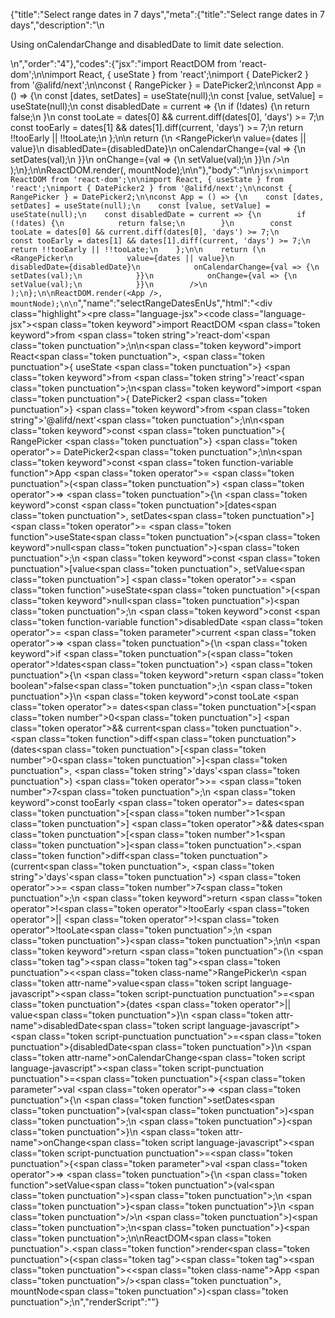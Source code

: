 {"title":"Select range dates in 7 days","meta":{"title":"Select range dates in 7 days","description":"\n<p>Using onCalendarChange and disabledDate to limit date selection.</p>\n","order":"4"},"codes":{"jsx":"import ReactDOM from 'react-dom';\n\nimport React, { useState } from 'react';\nimport { DatePicker2 } from '@alifd/next';\n\nconst { RangePicker } = DatePicker2;\n\nconst App = () => {\n    const [dates, setDates] = useState(null);\n    const [value, setValue] = useState(null);\n    const disabledDate = current => {\n        if (!dates) {\n            return false;\n        }\n        const tooLate = dates[0] && current.diff(dates[0], 'days') >= 7;\n        const tooEarly = dates[1] && dates[1].diff(current, 'days') >= 7;\n        return !!tooEarly || !!tooLate;\n    };\n\n    return (\n        <RangePicker\n            value={dates || value}\n            disabledDate={disabledDate}\n            onCalendarChange={val => {\n                setDates(val);\n            }}\n            onChange={val => {\n                setValue(val);\n            }}\n        />\n    );\n};\n\nReactDOM.render(<App />, mountNode);\n\n"},"body":"\n\n````jsx\nimport ReactDOM from 'react-dom';\n\nimport React, { useState } from 'react';\nimport { DatePicker2 } from '@alifd/next';\n\nconst { RangePicker } = DatePicker2;\n\nconst App = () => {\n    const [dates, setDates] = useState(null);\n    const [value, setValue] = useState(null);\n    const disabledDate = current => {\n        if (!dates) {\n            return false;\n        }\n        const tooLate = dates[0] && current.diff(dates[0], 'days') >= 7;\n        const tooEarly = dates[1] && dates[1].diff(current, 'days') >= 7;\n        return !!tooEarly || !!tooLate;\n    };\n\n    return (\n        <RangePicker\n            value={dates || value}\n            disabledDate={disabledDate}\n            onCalendarChange={val => {\n                setDates(val);\n            }}\n            onChange={val => {\n                setValue(val);\n            }}\n        />\n    );\n};\n\nReactDOM.render(<App />, mountNode);\n\n````","name":"selectRangeDatesEnUs","html":"<script>(function(){var __create = Object.create;\nvar __defProp = Object.defineProperty;\nvar __getOwnPropDesc = Object.getOwnPropertyDescriptor;\nvar __getOwnPropNames = Object.getOwnPropertyNames;\nvar __getProtoOf = Object.getPrototypeOf;\nvar __hasOwnProp = Object.prototype.hasOwnProperty;\nvar __copyProps = (to, from, except, desc) => {\n  if (from && typeof from === \"object\" || typeof from === \"function\") {\n    for (let key of __getOwnPropNames(from))\n      if (!__hasOwnProp.call(to, key) && key !== except)\n        __defProp(to, key, { get: () => from[key], enumerable: !(desc = __getOwnPropDesc(from, key)) || desc.enumerable });\n  }\n  return to;\n};\nvar __toESM = (mod, isNodeMode, target) => (target = mod != null ? __create(__getProtoOf(mod)) : {}, __copyProps(\n  // If the importer is in node compatibility mode or this is not an ESM\n  // file that has been converted to a CommonJS file using a Babel-\n  // compatible transform (i.e. \"__esModule\" has not been set), then set\n  // \"default\" to the CommonJS \"module.exports\" for node compatibility.\n  isNodeMode || !mod || !mod.__esModule ? __defProp(target, \"default\", { value: mod, enumerable: true }) : target,\n  mod\n));\nvar import_react_dom = __toESM(require(\"react-dom\"));\nvar import_react = __toESM(require(\"react\"));\nvar import_next = require(\"@alifd/next\");\nconst { RangePicker } = import_next.DatePicker2;\nconst App = () => {\n  const [dates, setDates] = (0, import_react.useState)(null);\n  const [value, setValue] = (0, import_react.useState)(null);\n  const disabledDate = (current) => {\n    if (!dates) {\n      return false;\n    }\n    const tooLate = dates[0] && current.diff(dates[0], \"days\") >= 7;\n    const tooEarly = dates[1] && dates[1].diff(current, \"days\") >= 7;\n    return !!tooEarly || !!tooLate;\n  };\n  return /* @__PURE__ */ import_react.default.createElement(\n    RangePicker,\n    {\n      value: dates || value,\n      disabledDate,\n      onCalendarChange: (val) => {\n        setDates(val);\n      },\n      onChange: (val) => {\n        setValue(val);\n      }\n    }\n  );\n};\nimport_react_dom.default.render(/* @__PURE__ */ import_react.default.createElement(App, null), mountNode);\n})()</script><div class=\"highlight\"><pre class=\"language-jsx\"><code class=\"language-jsx\"><span class=\"token keyword\">import</span> ReactDOM <span class=\"token keyword\">from</span> <span class=\"token string\">'react-dom'</span><span class=\"token punctuation\">;</span>\n\n<span class=\"token keyword\">import</span> React<span class=\"token punctuation\">,</span> <span class=\"token punctuation\">{</span> useState <span class=\"token punctuation\">}</span> <span class=\"token keyword\">from</span> <span class=\"token string\">'react'</span><span class=\"token punctuation\">;</span>\n<span class=\"token keyword\">import</span> <span class=\"token punctuation\">{</span> DatePicker2 <span class=\"token punctuation\">}</span> <span class=\"token keyword\">from</span> <span class=\"token string\">'@alifd/next'</span><span class=\"token punctuation\">;</span>\n\n<span class=\"token keyword\">const</span> <span class=\"token punctuation\">{</span> RangePicker <span class=\"token punctuation\">}</span> <span class=\"token operator\">=</span> DatePicker2<span class=\"token punctuation\">;</span>\n\n<span class=\"token keyword\">const</span> <span class=\"token function-variable function\">App</span> <span class=\"token operator\">=</span> <span class=\"token punctuation\">(</span><span class=\"token punctuation\">)</span> <span class=\"token operator\">=></span> <span class=\"token punctuation\">{</span>\n    <span class=\"token keyword\">const</span> <span class=\"token punctuation\">[</span>dates<span class=\"token punctuation\">,</span> setDates<span class=\"token punctuation\">]</span> <span class=\"token operator\">=</span> <span class=\"token function\">useState</span><span class=\"token punctuation\">(</span><span class=\"token keyword\">null</span><span class=\"token punctuation\">)</span><span class=\"token punctuation\">;</span>\n    <span class=\"token keyword\">const</span> <span class=\"token punctuation\">[</span>value<span class=\"token punctuation\">,</span> setValue<span class=\"token punctuation\">]</span> <span class=\"token operator\">=</span> <span class=\"token function\">useState</span><span class=\"token punctuation\">(</span><span class=\"token keyword\">null</span><span class=\"token punctuation\">)</span><span class=\"token punctuation\">;</span>\n    <span class=\"token keyword\">const</span> <span class=\"token function-variable function\">disabledDate</span> <span class=\"token operator\">=</span> <span class=\"token parameter\">current</span> <span class=\"token operator\">=></span> <span class=\"token punctuation\">{</span>\n        <span class=\"token keyword\">if</span> <span class=\"token punctuation\">(</span><span class=\"token operator\">!</span>dates<span class=\"token punctuation\">)</span> <span class=\"token punctuation\">{</span>\n            <span class=\"token keyword\">return</span> <span class=\"token boolean\">false</span><span class=\"token punctuation\">;</span>\n        <span class=\"token punctuation\">}</span>\n        <span class=\"token keyword\">const</span> tooLate <span class=\"token operator\">=</span> dates<span class=\"token punctuation\">[</span><span class=\"token number\">0</span><span class=\"token punctuation\">]</span> <span class=\"token operator\">&amp;&amp;</span> current<span class=\"token punctuation\">.</span><span class=\"token function\">diff</span><span class=\"token punctuation\">(</span>dates<span class=\"token punctuation\">[</span><span class=\"token number\">0</span><span class=\"token punctuation\">]</span><span class=\"token punctuation\">,</span> <span class=\"token string\">'days'</span><span class=\"token punctuation\">)</span> <span class=\"token operator\">>=</span> <span class=\"token number\">7</span><span class=\"token punctuation\">;</span>\n        <span class=\"token keyword\">const</span> tooEarly <span class=\"token operator\">=</span> dates<span class=\"token punctuation\">[</span><span class=\"token number\">1</span><span class=\"token punctuation\">]</span> <span class=\"token operator\">&amp;&amp;</span> dates<span class=\"token punctuation\">[</span><span class=\"token number\">1</span><span class=\"token punctuation\">]</span><span class=\"token punctuation\">.</span><span class=\"token function\">diff</span><span class=\"token punctuation\">(</span>current<span class=\"token punctuation\">,</span> <span class=\"token string\">'days'</span><span class=\"token punctuation\">)</span> <span class=\"token operator\">>=</span> <span class=\"token number\">7</span><span class=\"token punctuation\">;</span>\n        <span class=\"token keyword\">return</span> <span class=\"token operator\">!</span><span class=\"token operator\">!</span>tooEarly <span class=\"token operator\">||</span> <span class=\"token operator\">!</span><span class=\"token operator\">!</span>tooLate<span class=\"token punctuation\">;</span>\n    <span class=\"token punctuation\">}</span><span class=\"token punctuation\">;</span>\n\n    <span class=\"token keyword\">return</span> <span class=\"token punctuation\">(</span>\n        <span class=\"token tag\"><span class=\"token tag\"><span class=\"token punctuation\">&lt;</span><span class=\"token class-name\">RangePicker</span></span>\n            <span class=\"token attr-name\">value</span><span class=\"token script language-javascript\"><span class=\"token script-punctuation punctuation\">=</span><span class=\"token punctuation\">{</span>dates <span class=\"token operator\">||</span> value<span class=\"token punctuation\">}</span></span>\n            <span class=\"token attr-name\">disabledDate</span><span class=\"token script language-javascript\"><span class=\"token script-punctuation punctuation\">=</span><span class=\"token punctuation\">{</span>disabledDate<span class=\"token punctuation\">}</span></span>\n            <span class=\"token attr-name\">onCalendarChange</span><span class=\"token script language-javascript\"><span class=\"token script-punctuation punctuation\">=</span><span class=\"token punctuation\">{</span><span class=\"token parameter\">val</span> <span class=\"token operator\">=></span> <span class=\"token punctuation\">{</span>\n                <span class=\"token function\">setDates</span><span class=\"token punctuation\">(</span>val<span class=\"token punctuation\">)</span><span class=\"token punctuation\">;</span>\n            <span class=\"token punctuation\">}</span><span class=\"token punctuation\">}</span></span>\n            <span class=\"token attr-name\">onChange</span><span class=\"token script language-javascript\"><span class=\"token script-punctuation punctuation\">=</span><span class=\"token punctuation\">{</span><span class=\"token parameter\">val</span> <span class=\"token operator\">=></span> <span class=\"token punctuation\">{</span>\n                <span class=\"token function\">setValue</span><span class=\"token punctuation\">(</span>val<span class=\"token punctuation\">)</span><span class=\"token punctuation\">;</span>\n            <span class=\"token punctuation\">}</span><span class=\"token punctuation\">}</span></span>\n        <span class=\"token punctuation\">/></span></span>\n    <span class=\"token punctuation\">)</span><span class=\"token punctuation\">;</span>\n<span class=\"token punctuation\">}</span><span class=\"token punctuation\">;</span>\n\nReactDOM<span class=\"token punctuation\">.</span><span class=\"token function\">render</span><span class=\"token punctuation\">(</span><span class=\"token tag\"><span class=\"token tag\"><span class=\"token punctuation\">&lt;</span><span class=\"token class-name\">App</span></span> <span class=\"token punctuation\">/></span></span><span class=\"token punctuation\">,</span> mountNode<span class=\"token punctuation\">)</span><span class=\"token punctuation\">;</span>\n</code></pre></div>","renderScript":"<script>(function(){var __create = Object.create;\nvar __defProp = Object.defineProperty;\nvar __getOwnPropDesc = Object.getOwnPropertyDescriptor;\nvar __getOwnPropNames = Object.getOwnPropertyNames;\nvar __getProtoOf = Object.getPrototypeOf;\nvar __hasOwnProp = Object.prototype.hasOwnProperty;\nvar __copyProps = (to, from, except, desc) => {\n  if (from && typeof from === \"object\" || typeof from === \"function\") {\n    for (let key of __getOwnPropNames(from))\n      if (!__hasOwnProp.call(to, key) && key !== except)\n        __defProp(to, key, { get: () => from[key], enumerable: !(desc = __getOwnPropDesc(from, key)) || desc.enumerable });\n  }\n  return to;\n};\nvar __toESM = (mod, isNodeMode, target) => (target = mod != null ? __create(__getProtoOf(mod)) : {}, __copyProps(\n  // If the importer is in node compatibility mode or this is not an ESM\n  // file that has been converted to a CommonJS file using a Babel-\n  // compatible transform (i.e. \"__esModule\" has not been set), then set\n  // \"default\" to the CommonJS \"module.exports\" for node compatibility.\n  isNodeMode || !mod || !mod.__esModule ? __defProp(target, \"default\", { value: mod, enumerable: true }) : target,\n  mod\n));\nvar import_react_live = require(\"react-live\");\nvar import_next = require(\"@alifd/next\");\nvar import_react_dom = __toESM(require(\"react-dom\"));\nvar import_react = __toESM(require(\"react\"));\nvar import_next2 = require(\"@alifd/next\");\nwindow.demoNames.push(\"selectRangeDatesEnUs\");\nwindow.selectRangeDatesEnUsRenderScript = function selectRangeDatesEnUsRenderScript2(liveDemo) {\n  var mountNode = document.getElementById(\"selectRangeDatesEnUs-mount\");\n  if (liveDemo === \"false\") {\n    document.getElementById(\"selectRangeDatesEnUs-body\").innerHTML = `<pre class=\"language-jsx\"><code class=\"language-jsx\"><span class=\"token keyword\">import</span> ReactDOM <span class=\"token keyword\">from</span> <span class=\"token string\">'react-dom'</span><span class=\"token punctuation\">;</span>\n\n<span class=\"token keyword\">import</span> React<span class=\"token punctuation\">,</span> <span class=\"token punctuation\">{</span> useState <span class=\"token punctuation\">}</span> <span class=\"token keyword\">from</span> <span class=\"token string\">'react'</span><span class=\"token punctuation\">;</span>\n<span class=\"token keyword\">import</span> <span class=\"token punctuation\">{</span> DatePicker2 <span class=\"token punctuation\">}</span> <span class=\"token keyword\">from</span> <span class=\"token string\">'@alifd/next'</span><span class=\"token punctuation\">;</span>\n\n<span class=\"token keyword\">const</span> <span class=\"token punctuation\">{</span> RangePicker <span class=\"token punctuation\">}</span> <span class=\"token operator\">=</span> DatePicker2<span class=\"token punctuation\">;</span>\n\n<span class=\"token keyword\">const</span> <span class=\"token function-variable function\">App</span> <span class=\"token operator\">=</span> <span class=\"token punctuation\">(</span><span class=\"token punctuation\">)</span> <span class=\"token operator\">=></span> <span class=\"token punctuation\">{</span>\n    <span class=\"token keyword\">const</span> <span class=\"token punctuation\">[</span>dates<span class=\"token punctuation\">,</span> setDates<span class=\"token punctuation\">]</span> <span class=\"token operator\">=</span> <span class=\"token function\">useState</span><span class=\"token punctuation\">(</span><span class=\"token keyword\">null</span><span class=\"token punctuation\">)</span><span class=\"token punctuation\">;</span>\n    <span class=\"token keyword\">const</span> <span class=\"token punctuation\">[</span>value<span class=\"token punctuation\">,</span> setValue<span class=\"token punctuation\">]</span> <span class=\"token operator\">=</span> <span class=\"token function\">useState</span><span class=\"token punctuation\">(</span><span class=\"token keyword\">null</span><span class=\"token punctuation\">)</span><span class=\"token punctuation\">;</span>\n    <span class=\"token keyword\">const</span> <span class=\"token function-variable function\">disabledDate</span> <span class=\"token operator\">=</span> <span class=\"token parameter\">current</span> <span class=\"token operator\">=></span> <span class=\"token punctuation\">{</span>\n        <span class=\"token keyword\">if</span> <span class=\"token punctuation\">(</span><span class=\"token operator\">!</span>dates<span class=\"token punctuation\">)</span> <span class=\"token punctuation\">{</span>\n            <span class=\"token keyword\">return</span> <span class=\"token boolean\">false</span><span class=\"token punctuation\">;</span>\n        <span class=\"token punctuation\">}</span>\n        <span class=\"token keyword\">const</span> tooLate <span class=\"token operator\">=</span> dates<span class=\"token punctuation\">[</span><span class=\"token number\">0</span><span class=\"token punctuation\">]</span> <span class=\"token operator\">&amp;&amp;</span> current<span class=\"token punctuation\">.</span><span class=\"token function\">diff</span><span class=\"token punctuation\">(</span>dates<span class=\"token punctuation\">[</span><span class=\"token number\">0</span><span class=\"token punctuation\">]</span><span class=\"token punctuation\">,</span> <span class=\"token string\">'days'</span><span class=\"token punctuation\">)</span> <span class=\"token operator\">>=</span> <span class=\"token number\">7</span><span class=\"token punctuation\">;</span>\n        <span class=\"token keyword\">const</span> tooEarly <span class=\"token operator\">=</span> dates<span class=\"token punctuation\">[</span><span class=\"token number\">1</span><span class=\"token punctuation\">]</span> <span class=\"token operator\">&amp;&amp;</span> dates<span class=\"token punctuation\">[</span><span class=\"token number\">1</span><span class=\"token punctuation\">]</span><span class=\"token punctuation\">.</span><span class=\"token function\">diff</span><span class=\"token punctuation\">(</span>current<span class=\"token punctuation\">,</span> <span class=\"token string\">'days'</span><span class=\"token punctuation\">)</span> <span class=\"token operator\">>=</span> <span class=\"token number\">7</span><span class=\"token punctuation\">;</span>\n        <span class=\"token keyword\">return</span> <span class=\"token operator\">!</span><span class=\"token operator\">!</span>tooEarly <span class=\"token operator\">||</span> <span class=\"token operator\">!</span><span class=\"token operator\">!</span>tooLate<span class=\"token punctuation\">;</span>\n    <span class=\"token punctuation\">}</span><span class=\"token punctuation\">;</span>\n\n    <span class=\"token keyword\">return</span> <span class=\"token punctuation\">(</span>\n        <span class=\"token tag\"><span class=\"token tag\"><span class=\"token punctuation\">&lt;</span><span class=\"token class-name\">RangePicker</span></span>\n            <span class=\"token attr-name\">value</span><span class=\"token script language-javascript\"><span class=\"token script-punctuation punctuation\">=</span><span class=\"token punctuation\">{</span>dates <span class=\"token operator\">||</span> value<span class=\"token punctuation\">}</span></span>\n            <span class=\"token attr-name\">disabledDate</span><span class=\"token script language-javascript\"><span class=\"token script-punctuation punctuation\">=</span><span class=\"token punctuation\">{</span>disabledDate<span class=\"token punctuation\">}</span></span>\n            <span class=\"token attr-name\">onCalendarChange</span><span class=\"token script language-javascript\"><span class=\"token script-punctuation punctuation\">=</span><span class=\"token punctuation\">{</span><span class=\"token parameter\">val</span> <span class=\"token operator\">=></span> <span class=\"token punctuation\">{</span>\n                <span class=\"token function\">setDates</span><span class=\"token punctuation\">(</span>val<span class=\"token punctuation\">)</span><span class=\"token punctuation\">;</span>\n            <span class=\"token punctuation\">}</span><span class=\"token punctuation\">}</span></span>\n            <span class=\"token attr-name\">onChange</span><span class=\"token script language-javascript\"><span class=\"token script-punctuation punctuation\">=</span><span class=\"token punctuation\">{</span><span class=\"token parameter\">val</span> <span class=\"token operator\">=></span> <span class=\"token punctuation\">{</span>\n                <span class=\"token function\">setValue</span><span class=\"token punctuation\">(</span>val<span class=\"token punctuation\">)</span><span class=\"token punctuation\">;</span>\n            <span class=\"token punctuation\">}</span><span class=\"token punctuation\">}</span></span>\n        <span class=\"token punctuation\">/></span></span>\n    <span class=\"token punctuation\">)</span><span class=\"token punctuation\">;</span>\n<span class=\"token punctuation\">}</span><span class=\"token punctuation\">;</span>\n\nReactDOM<span class=\"token punctuation\">.</span><span class=\"token function\">render</span><span class=\"token punctuation\">(</span><span class=\"token tag\"><span class=\"token tag\"><span class=\"token punctuation\">&lt;</span><span class=\"token class-name\">App</span></span> <span class=\"token punctuation\">/></span></span><span class=\"token punctuation\">,</span> mountNode<span class=\"token punctuation\">)</span><span class=\"token punctuation\">;</span>\n\n</code></pre>\n`.replace(/{backquote}/g, \"`\").replace(/{dollar}/g, \"$\");\n    const { RangePicker } = import_next2.DatePicker2;\n    const App = () => {\n      const [dates, setDates] = (0, import_react.useState)(null);\n      const [value, setValue] = (0, import_react.useState)(null);\n      const disabledDate = (current) => {\n        if (!dates) {\n          return false;\n        }\n        const tooLate = dates[0] && current.diff(dates[0], \"days\") >= 7;\n        const tooEarly = dates[1] && dates[1].diff(current, \"days\") >= 7;\n        return !!tooEarly || !!tooLate;\n      };\n      return /* @__PURE__ */ import_react.default.createElement(\n        RangePicker,\n        {\n          value: dates || value,\n          disabledDate,\n          onCalendarChange: (val) => {\n            setDates(val);\n          },\n          onChange: (val) => {\n            setValue(val);\n          }\n        }\n      );\n    };\n    import_react_dom.default.render(/* @__PURE__ */ import_react.default.createElement(App, null), mountNode);\n    return;\n  }\n  const selectRangeDatesEnUsLiveScript = `const { RangePicker } = DatePicker2;\nconst App = () => {\n  const [dates, setDates] = useState(null);\n  const [value, setValue] = useState(null);\n  const disabledDate = (current) => {\n    if (!dates) {\n      return false;\n    }\n    const tooLate = dates[0] && current.diff(dates[0], \"days\") >= 7;\n    const tooEarly = dates[1] && dates[1].diff(current, \"days\") >= 7;\n    return !!tooEarly || !!tooLate;\n  };\n  return <RangePicker\n    value={dates || value}\n    disabledDate={disabledDate}\n    onCalendarChange={(val) => {\n      setDates(val);\n    }}\n    onChange={(val) => {\n      setValue(val);\n    }}\n  />;\n};\nReactDOM.render(<App />, mountNode);`;\n  const emptyTheme = {\n    plain: {},\n    styles: [\n      {\n        types: [],\n        styles: {}\n      }\n    ]\n  };\n  function renderAfter() {\n    import_react_dom.default.render(\n      /* @__PURE__ */ import_react.default.createElement(\n        import_next.Balloon.Tooltip,\n        {\n          align: \"t\",\n          style: { maxWidth: 320 },\n          trigger: /* @__PURE__ */ import_react.default.createElement(\n            \"div\",\n            {\n              dangerouslySetInnerHTML: {\n                __html: `<pre class=\"language-jsx\"><code class=\"language-jsx\"><span class=\"token keyword\">import</span> ReactDOM <span class=\"token keyword\">from</span> <span class=\"token string\">'react-dom'</span><span class=\"token punctuation\">;</span>\n<span class=\"token keyword\">import</span> React<span class=\"token punctuation\">,</span> <span class=\"token punctuation\">{</span> useState <span class=\"token punctuation\">}</span> <span class=\"token keyword\">from</span> <span class=\"token string\">'react'</span><span class=\"token punctuation\">;</span>\n<span class=\"token keyword\">import</span> <span class=\"token punctuation\">{</span> DatePicker2 <span class=\"token punctuation\">}</span> <span class=\"token keyword\">from</span> <span class=\"token string\">'@alifd/next'</span><span class=\"token punctuation\">;</span>\n</code></pre>\n`\n              }\n            }\n          )\n        },\n        \"\\u7F16\\u8F91\\u6A21\\u5F0F\\u6682\\u4E0D\\u652F\\u6301\\u4FEE\\u6539\\u4F9D\\u8D56\\u5F15\\u5165\"\n      ),\n      document.getElementById(\"selectRangeDatesEnUs-live-import\")\n    );\n  }\n  class LiveRenderer extends import_react.default.Component {\n    constructor(props) {\n      super(props);\n      this.onBlur = () => {\n        const time = (/* @__PURE__ */ new Date()).getTime();\n        window.top.postMessage({\n          type: \"ReactLiveEdit\",\n          from: \"demo\",\n          body: { name: \"selectRangeDatesEnUs\", component: \"DatePicker2\", time }\n        }, \"*\");\n      };\n    }\n    componentDidMount() {\n      renderAfter();\n    }\n    render() {\n      return /* @__PURE__ */ import_react.default.createElement(\n        import_react_live.LiveProvider,\n        {\n          code: selectRangeDatesEnUsLiveScript,\n          scope: { ReactDOM: import_react_dom.default, React: import_react.default, useState: import_react.useState, DatePicker2: import_next2.DatePicker2, mountNode },\n          noInline: true\n        },\n        /* @__PURE__ */ import_react.default.createElement(\"div\", { id: \"selectRangeDatesEnUs-live-editor\" }, /* @__PURE__ */ import_react.default.createElement(import_react_live.LiveError, { id: \"selectRangeDatesEnUs-live-error\", className: \"react-live-error\" }), /* @__PURE__ */ import_react.default.createElement(\"div\", { id: \"selectRangeDatesEnUs-live-import\" }), /* @__PURE__ */ import_react.default.createElement(\"div\", { id: \"selectRangeDatesEnUs-live-body\", className: \"react-live-body\" }, /* @__PURE__ */ import_react.default.createElement(import_react_live.LiveEditor, { theme: emptyTheme, onBlur: this.onBlur })), /* @__PURE__ */ import_react.default.createElement(\"div\", { id: \"selectRangeDatesEnUs-live-css\" })),\n        /* @__PURE__ */ import_react.default.createElement(import_react_live.LivePreview, null)\n      );\n    }\n  }\n  import_react_dom.default.render(/* @__PURE__ */ import_react.default.createElement(LiveRenderer, null), document.getElementById(\"selectRangeDatesEnUs-body\"));\n  return;\n};\nwindow.renderFuncs.push(selectRangeDatesEnUsRenderScript);\nfunction onRiddleOrCodePenClick(type) {\n  const time = (/* @__PURE__ */ new Date()).getTime();\n  window.top.postMessage({\n    type: \"RiddleOrCodePenClick\",\n    from: \"demo\",\n    body: { name: \"selectRangeDatesEnUs\", component: \"DatePicker2\", type, time }\n  }, \"*\");\n}\nimport_react_dom.default.render(\n  /* @__PURE__ */ import_react.default.createElement(\n    import_next.Balloon.Tooltip,\n    {\n      align: \"b\",\n      style: { maxWidth: 400 },\n      trigger: /* @__PURE__ */ import_react.default.createElement(\"span\", { role: \"img\", className: \"op-icon\", onClick: () => onRiddleOrCodePenClick(\"O2\") }, /* @__PURE__ */ import_react.default.createElement(\"svg\", { viewBox: \"0 0 18 18\", version: \"1.1\" }, /* @__PURE__ */ import_react.default.createElement(\"g\", { id: \"\\u9875\\u9762-1\", stroke: \"none\", \"stroke-width\": \"1\", fill: \"none\", \"fill-rule\": \"evenodd\", \"stroke-opacity\": \"0.45\" }, /* @__PURE__ */ import_react.default.createElement(\"g\", { id: \"\\u7F16\\u7EC4-16\", transform: \"translate(1.000000, 1.031385)\", \"fill-rule\": \"nonzero\", stroke: \"#000000\", \"stroke-width\": \"1\" }, /* @__PURE__ */ import_react.default.createElement(\"path\", { d: \"M7.99320628,15.9864125 C3.58572657,15.9864125 2.27373675e-13,12.400686 2.27373675e-13,7.99320627 C2.27373675e-13,3.58572655 3.58572657,-1.70530257e-13 7.99320628,-1.70530257e-13 C12.400686,-1.70530257e-13 15.9864126,3.58572655 15.9864126,7.99320627 C15.9864126,8.42039157 15.6400618,8.76674238 15.2128765,8.76674238 C14.7856912,8.76674238 14.4393404,8.42039157 14.4393404,7.99320627 C14.4393404,4.43880793 11.5476691,1.54707218 7.99320628,1.54707218 C4.43874348,1.54707218 1.54707218,4.43880793 1.54707218,7.99320627 C1.54707218,11.5476691 4.43874348,14.4393404 7.99320628,14.4393404 C8.43115662,14.4393404 8.86852684,14.3952488 9.29313367,14.3084194 C9.7112944,14.2223635 10.1204305,14.492521 10.2060352,14.9110685 C10.2917043,15.3296804 10.0218692,15.7383653 9.60338611,15.82397 C9.07686588,15.9317494 8.53513277,15.9864125 7.99320628,15.9864125\", id: \"path-2\" }), /* @__PURE__ */ import_react.default.createElement(\"path\", { d: \"M14.8745616,14.4162764 C15.3159789,14.440487 15.5487088,14.6453304 15.5721741,15.0302087 C15.5487088,15.4398955 15.3394443,15.6441411 14.9442844,15.6441411 L11.9445701,15.6441411 C11.5025757,15.6441411 11.2817709,15.4398955 11.2817709,15.0302087 C11.2584018,14.9100526 11.3166804,14.7536303 11.4562221,14.5606432 C11.6420213,14.3439436 11.8279166,14.127244 12.0142928,13.9105444 C12.7817242,13.0680563 13.339795,12.369935 13.6886012,11.8156822 C13.8978657,11.5267494 14.002498,11.2378167 14.002498,10.9488839 C13.9556635,10.5154847 13.746399,10.2751724 13.3746083,10.226552 C13.0024329,10.226552 12.7347936,10.5036285 12.5724598,11.0572835 C12.432918,11.5148932 12.2350015,11.7315928 11.9793834,11.7073822 C11.537389,11.7073822 11.3167766,11.4906827 11.3167766,11.0572835 C11.4176783,9.98807895 11.9602374,9.32514076 12.9424518,9.05442834 C13.5415272,8.88931453 14.2250594,9.11615024 14.4346419,9.22243967 C15.0292798,9.52400928 15.3502647,10.075465 15.3976267,10.8766507 C15.3976267,11.5510596 14.8744655,12.5019474 13.8280468,13.7300113 C13.5489633,14.0674648 13.3625871,14.2960206 13.2698799,14.4162764 L14.8745616,14.4162764 Z\", id: \"path-7\" })))))\n    },\n    /* @__PURE__ */ import_react.default.createElement(\"span\", null, \"\\u5728O2\\u4E2D\\u6253\\u5F00\")\n  ),\n  document.getElementById(\"selectRangeDatesEnUs-O2\")\n);\nimport_react_dom.default.render(\n  /* @__PURE__ */ import_react.default.createElement(\n    import_next.Balloon.Tooltip,\n    {\n      align: \"b\",\n      style: { maxWidth: 400 },\n      trigger: /* @__PURE__ */ import_react.default.createElement(\"span\", { role: \"img\", className: \"op-icon\", onClick: () => onRiddleOrCodePenClick(\"CodePen\") }, /* @__PURE__ */ import_react.default.createElement(\"svg\", { viewBox: \"0 0 20 20\", fill: \"currentColor\" }, /* @__PURE__ */ import_react.default.createElement(\n        \"path\",\n        {\n          d: \"M17.7207447,7.0537234 L10.2739362,2.0893617 C10.0952128,1.97021277 9.86223404,1.97021277 9.68404255,2.0893617 L2.23723404,7.0537234 C2.0893617,7.15212766 2.00053191,7.31861702 2.00053191,7.4962766 L2.00053191,12.4606383 C2.00053191,12.6382979 2.0893617,12.8047872 2.23723404,12.9031915 L9.68404255,17.8675532 C9.77340426,17.9271277 9.87606383,17.9569149 9.97925532,17.9569149 C10.0824468,17.9569149 10.1851064,17.9271277 10.2744681,17.8675532 L17.7212766,12.9031915 C17.8691489,12.8047872 17.9579787,12.6382979 17.9579787,12.4606383 L17.9579787,7.4962766 C17.9579787,7.31861702 17.8691489,7.15212766 17.7212766,7.0537234 L17.7207447,7.0537234 Z M9.9787234,11.8218085 L7.2143617,9.9787234 L9.9787234,8.1356383 L12.7430851,9.9787234 L9.9787234,11.8218085 Z M10.5106383,7.21170213 L10.5106383,3.52553191 L16.4664894,7.4962766 L13.7021277,9.3393617 L10.5106383,7.21170213 Z M9.44680851,7.21170213 L6.25531915,9.3393617 L3.49095745,7.4962766 L9.44680851,3.52553191 L9.44680851,7.21170213 Z M5.2962766,9.9787234 L3.06382979,11.4670213 L3.06382979,8.49042553 L5.2962766,9.9787234 Z M6.25531915,10.6180851 L9.44680851,12.7457447 L9.44680851,16.4319149 L3.49095745,12.4611702 L6.25531915,10.6180851 Z M10.5106383,12.7457447 L13.7021277,10.6180851 L16.4664894,12.4611702 L10.5106383,16.4319149 L10.5106383,12.7457447 Z M14.6611702,9.9787234 L16.893617,8.49042553 L16.893617,11.4670213 L14.6611702,9.9787234 Z\"\n        }\n      )))\n    },\n    /* @__PURE__ */ import_react.default.createElement(\"span\", null, \"\\u5728CodePen\\u4E2D\\u6253\\u5F00\")\n  ),\n  document.getElementById(\"selectRangeDatesEnUs-CodePen\")\n);\nimport_react_dom.default.render(\n  /* @__PURE__ */ import_react.default.createElement(\n    import_next.Balloon.Tooltip,\n    {\n      align: \"b\",\n      style: { maxWidth: 400 },\n      trigger: /* @__PURE__ */ import_react.default.createElement(\"span\", { role: \"img\", className: \"op-icon\", onClick: () => onRiddleOrCodePenClick(\"Riddle\") }, /* @__PURE__ */ import_react.default.createElement(\"svg\", { viewBox: \"0 0 20 20\", fill: \"currentColor\" }, /* @__PURE__ */ import_react.default.createElement(\n        \"path\",\n        {\n          d: \"M12.0135981,2 C14.9585189,2 17.345849,4.38716704 17.345849,7.33333333 C17.345849,9.38478693 16.1882418,11.1657179 14.4903288,12.0578577 L17.2084049,16.7658872 C17.2378708,16.8169235 17.2591949,16.8704263 17.2727803,16.9248914 C17.3474476,17.0262914 17.3916465,17.1520943 17.3916465,17.2882205 C17.3916465,17.628088 17.1161295,17.9036051 16.7762619,17.9036051 L2.81174505,17.9048498 C2.75007855,17.9255976 2.68404472,17.9368421 2.61538462,17.9368421 C2.27551708,17.9368421 2,17.661325 2,17.3214575 L2,4.90050552 C2,4.44767651 2.36696407,4.08058607 2.8201909,4.08058607 L2.8201909,4.08058607 L4.598,4.08 L4.59829061,3.64037695 C4.59829061,2.78210363 5.25867561,2.07778272 6.09736436,2.00602116 L6.23871411,2 Z M11.9839597,3.23076923 L6.23745245,3.23076923 C6.01143198,3.23076923 5.82905984,3.41419855 5.82905984,3.64047008 L5.82905984,3.64047008 L5.829,4.08 L11.5615101,4.08058607 C13.3089935,4.08058607 14.7370181,5.4476011 14.8334247,7.17082808 L14.8386124,7.35677655 C14.8386124,9.16616658 13.3721154,10.632967 11.5615101,10.632967 L11.5615101,10.632967 L10.299,10.632 L12.6155561,14.6429723 C12.7020335,14.7927556 12.7183875,14.9637818 12.6748043,15.1180362 C12.6779184,15.1342067 12.6786336,15.1513556 12.6786336,15.1686715 C12.6786336,15.508539 12.4031165,15.7840561 12.063249,15.7840561 L5.39477011,15.7840561 C5.33908357,15.7840561 5.28512459,15.7766596 5.23382202,15.7627953 L5.21367522,15.7639098 L5.21367522,15.7639098 C4.87380768,15.7639098 4.59829061,15.4883927 4.59829061,15.1485252 L4.598,5.323 L3.23076923,5.32307709 L3.23,16.672 L15.733,16.672 L13.0769083,12.0713449 C12.9069827,11.7770252 13.0078241,11.40068 13.3021438,11.2307544 C13.3538063,11.200927 13.4079962,11.1794424 13.4631533,11.1658825 C14.9972153,10.5673738 16.0854701,9.07745387 16.0854701,7.33333333 C16.0854701,5.06705157 14.2491614,3.23076923 11.9839597,3.23076923 L11.9839597,3.23076923 Z M11.7212434,5.32867389 L11.5688942,5.32307709 L5.829,5.323 L5.82905984,11.0261966 C5.82905984,11.0464748 5.83052125,11.0664018 5.83334393,11.0858783 L5.84579569,11.1428571 L5.829,11.142 L5.829,14.553 L11.142,14.553 L8.71393544,10.3467056 C8.54400168,10.0523717 8.64484792,9.67600839 8.93918185,9.50607462 C9.01663814,9.46135521 9.09977514,9.43538787 9.18333591,9.42676402 L9.18350929,9.40512829 L11.5688942,9.40512829 C12.6982428,9.40512829 13.6102561,8.49132999 13.6102561,7.36410269 C13.6102561,6.23662753 12.6963072,5.32307709 11.5688942,5.32307709 Z\"\n        }\n      )))\n    },\n    /* @__PURE__ */ import_react.default.createElement(\"span\", null, \"\\u5728Riddle\\u4E2D\\u6253\\u5F00\")\n  ),\n  document.getElementById(\"selectRangeDatesEnUs-Riddle\")\n);\nimport_react_dom.default.render(\n  /* @__PURE__ */ import_react.default.createElement(\n    import_next.Balloon.Tooltip,\n    {\n      align: \"b\",\n      style: { maxWidth: 320 },\n      trigger: /* @__PURE__ */ import_react.default.createElement(\"span\", { className: \"code-box-code-action\", onClick: () => {\n        import_next.Message.success(\"\\u590D\\u5236\\u6210\\u529F\");\n      } }, /* @__PURE__ */ import_react.default.createElement(\"svg\", { viewBox: \"0 0 20 20\", focusable: \"false\", \"data-icon\": \"snippets\", width: \"20px\", height: \"20px\", fill: \"currentColor\", \"aria-hidden\": \"true\" }, /* @__PURE__ */ import_react.default.createElement(\"path\", { d: \"M15,5 L15,18 L2,18 L2,5 L15,5 Z M14,6 L3,6 L3,17 L14,17 L14,6 Z M18,2 L18,15 L16,15 L16,13.999 L17,14 L17,3 L6,3 L6,4 L5,4 L5,2 L18,2 Z M9,8 L9,11 L12,11 L12,12 L9,12 L9,15 L8,15 L8,12 L5,12 L5,11 L8,11 L8,8 L9,8 Z\" })))\n    },\n    /* @__PURE__ */ import_react.default.createElement(\"span\", null, \"\\u590D\\u5236\\u4EE3\\u7801\")\n  ),\n  document.getElementById(\"selectRangeDatesEnUs-copy-btn\")\n);\nimport_react_dom.default.render(/* @__PURE__ */ import_react.default.createElement(import_react.default.Fragment, null, /* @__PURE__ */ import_react.default.createElement(\n  import_next.Balloon.Tooltip,\n  {\n    align: \"b\",\n    style: { maxWidth: 400 },\n    trigger: /* @__PURE__ */ import_react.default.createElement(\"span\", { id: \"selectRangeDatesEnUs-icon-show\", className: \"code-box-code-action code-expand-icon-show\" }, /* @__PURE__ */ import_react.default.createElement(\"svg\", { alt: \"expand code\", width: \"20px\", height: \"20px\", viewBox: \"0 0 20 20\", fill: \"currentColor\" }, /* @__PURE__ */ import_react.default.createElement(\n      \"path\",\n      {\n        d: \"M14.4307124,13.5667899 L15.1349452,14.276759 L10.7473676,18.6288871 L6.42783259,14.2738791 L7.13782502,13.5696698 L10.7530744,17.2147744 L14.4307124,13.5667899 Z M4.79130753,8.067524 L16.3824174,11.1733525 L16.1235984,12.1392784 L4.53248848,9.03344983 L4.79130753,8.067524 Z M10.8154102,1.57503552 L15.1349452,5.93004351 L14.4249528,6.63425282 L10.809949,2.98914817 L7.13206544,6.6371327 L6.42783259,5.92716363 L10.8154102,1.57503552 Z\",\n        transform: \"translate(10.457453, 10.101961) rotate(90.000000) translate(-10.457453, -10.101961) \"\n      }\n    )))\n  },\n  /* @__PURE__ */ import_react.default.createElement(\"span\", null, \"\\u5C55\\u5F00\\u4EE3\\u7801\", /* @__PURE__ */ import_react.default.createElement(\"br\", null), /* @__PURE__ */ import_react.default.createElement(\"br\", null), \"\\u5C0F\\u63D0\\u793A: \", /* @__PURE__ */ import_react.default.createElement(\"br\", null), /* @__PURE__ */ import_react.default.createElement(\"br\", null), \" 1. \\u70B9\\u51FB\\u4E00\\u4E0B\\u4EE3\\u7801\\uFF0C\\u8BD5\\u4E00\\u8BD5\\u5728\\u7EBF\\u7F16\\u8F91\\u9884\\u89C8\\u5427\\uFF01 \", /* @__PURE__ */ import_react.default.createElement(\"br\", null), /* @__PURE__ */ import_react.default.createElement(\"br\", null), \"2. \\u9875\\u9762\\u53F3\\u4E0A\\u65B9 \\u6709 \", /* @__PURE__ */ import_react.default.createElement(\"strong\", null, \"\\u5168\\u5C40\\u4EE3\\u7801\\u5C55\\u5F00\"), \" \\u53CA \", /* @__PURE__ */ import_react.default.createElement(\"strong\", null, \"\\u5F00\\u542F\\u5728\\u7EBF\\u7F16\\u8F91\"), \" \\u6A21\\u5F0F\\u54DF\\uFF5E\")\n), /* @__PURE__ */ import_react.default.createElement(\n  import_next.Balloon.Tooltip,\n  {\n    align: \"b\",\n    style: { maxWidth: 400 },\n    trigger: /* @__PURE__ */ import_react.default.createElement(\"span\", { id: \"selectRangeDatesEnUs-icon-hide\", className: \"code-box-code-action code-expand-icon-hide\", style: { display: \"none\" } }, /* @__PURE__ */ import_react.default.createElement(\"svg\", { alt: \"expand code\", width: \"20px\", height: \"20px\", viewBox: \"0 0 20 20\", style: { fill: \"#3B9AFF\" } }, /* @__PURE__ */ import_react.default.createElement(\n      \"path\",\n      {\n        d: \"M14.4307124,13.5667899 L15.1349452,14.276759 L10.7473676,18.6288871 L6.42783259,14.2738791 L7.13782502,13.5696698 L10.7530744,17.2147744 L14.4307124,13.5667899 Z M4.79130753,8.067524 L16.3824174,11.1733525 L16.1235984,12.1392784 L4.53248848,9.03344983 L4.79130753,8.067524 Z M10.8154102,1.57503552 L15.1349452,5.93004351 L14.4249528,6.63425282 L10.809949,2.98914817 L7.13206544,6.6371327 L6.42783259,5.92716363 L10.8154102,1.57503552 Z\",\n        transform: \"translate(10.457453, 10.101961) rotate(90.000000) translate(-10.457453, -10.101961) \"\n      }\n    )))\n  },\n  /* @__PURE__ */ import_react.default.createElement(\"span\", null, \"\\u6536\\u8D77\\u4EE3\\u7801\", /* @__PURE__ */ import_react.default.createElement(\"br\", null), /* @__PURE__ */ import_react.default.createElement(\"br\", null), \"\\u5C0F\\u63D0\\u793A: \", /* @__PURE__ */ import_react.default.createElement(\"br\", null), /* @__PURE__ */ import_react.default.createElement(\"br\", null), \" 1. \\u70B9\\u51FB\\u4E00\\u4E0B\\u4EE3\\u7801\\uFF0C\\u8BD5\\u4E00\\u8BD5\\u5728\\u7EBF\\u7F16\\u8F91\\u9884\\u89C8\\u5427\\uFF01 \", /* @__PURE__ */ import_react.default.createElement(\"br\", null), /* @__PURE__ */ import_react.default.createElement(\"br\", null), \"2. \\u9875\\u9762\\u53F3\\u4E0A\\u65B9 \\u6709 \", /* @__PURE__ */ import_react.default.createElement(\"strong\", null, \"\\u5168\\u5C40\\u4EE3\\u7801\\u5C55\\u5F00\"), \" \\u53CA \", /* @__PURE__ */ import_react.default.createElement(\"strong\", null, \"\\u5F00\\u542F\\u5728\\u7EBF\\u7F16\\u8F91\"), \" \\u6A21\\u5F0F\\u54DF\\uFF5E\")\n)), document.getElementById(\"selectRangeDatesEnUs-fold-code\"));\n})()</script>"}